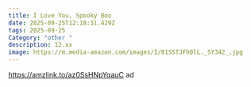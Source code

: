 ```yaml
---
title: I Love You, Spooky Boo
date: 2025-09-25T12:18:31.429Z
tags: 2025-09-25
Category: "other "
description: 12.xx
image: https://m.media-amazon.com/images/I/81S5TJFh0lL._SY342_.jpg
---
```

https://amzlink.to/az0SsHNpYqauC  ad